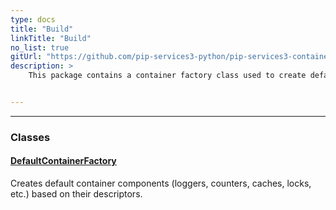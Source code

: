 ```yaml
---
type: docs
title: "Build"
linkTitle: "Build"
no_list: true
gitUrl: "https://github.com/pip-services3-python/pip-services3-container-python"
description: >
    This package contains a container factory class used to create default container components. Examples of these components are loggers, counters, caches, locks and more.


---
```

---

<div class="module-body"> 

### Classes

#### [DefaultContainerFactory](default_container_factory)
Creates default container components (loggers, counters, caches, locks, etc.) based on their descriptors.

</div>
